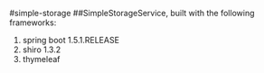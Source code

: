 #simple-storage
##SimpleStorageService, built with the following frameworks:
1. spring boot 1.5.1.RELEASE
2. shiro 1.3.2
3. thymeleaf
